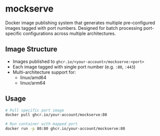 # mockserve

Docker image publishing system that generates multiple pre-configured images tagged with port numbers. Designed for batch processing port-specific configurations across multiple architectures.

## Image Structure
- Images published to `ghcr.io/<your-account>/mockserve:<port>`
- Each image tagged with single port number (e.g. `:80`, `:443`)
- Multi-architecture support for:
  - linux/amd64
  - linux/arm64

## Usage
```bash
# Pull specific port image
docker pull ghcr.io/your-account/mockserve:80

# Run container with mapped port
docker run -p 80:80 ghcr.io/your-account/mockserve:80


